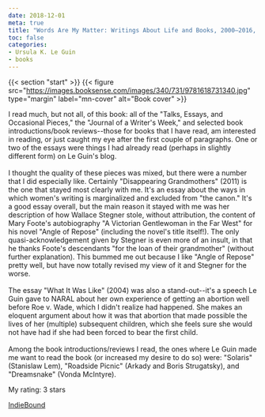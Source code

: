 ```yaml
---
date: 2018-12-01
meta: true
title: "Words Are My Matter: Writings About Life and Books, 2000–2016, with A Journal of a Writer's Week"
toc: false
categories:
- Ursula K. Le Guin
- books
---
```


{{< section "start" >}}
{{< figure src="https://images.booksense.com/images/340/731/9781618731340.jpg" type="margin" label="mn-cover" alt="Book cover" >}}

I read much, but not all, of this book: all of the "Talks, Essays, and Occasional Pieces," the "Journal of a Writer's Week," and selected book introductions/book reviews--those for books that I have read, am interested in reading, or just caught my eye after the first couple of paragraphs. One or two of the essays were things I had already read (perhaps in slightly different form) on Le Guin's blog.<br /><br />I thought the quality of these pieces was mixed, but there were a number that I did especially like. Certainly "Disappearing Grandmothers" (2011) is the one that stayed most clearly with me. It's an essay about the ways in which women's writing is marginalized and excluded from "the canon." It's a good essay overall, but the main reason it stayed with me was her description of how Wallace Stegner stole, without attribution, the content of Mary Foote's autobiography "A Victorian Gentlewoman in the Far West" for his novel "Angle of Repose" (including the novel's title itself!). The only quasi-acknowledgement given by Stegner is even more of an insult, in that he thanks Foote's descendants "for the loan of their grandmother" (without further explanation). This bummed me out because I like "Angle of Repose" pretty well, but have now totally revised my view of it and Stegner for the worse.<br /><br />The essay "What It Was Like" (2004) was also a stand-out--it's a speech Le Guin gave to NARAL about her own experience of getting an abortion well before Roe v. Wade, which I didn't realize had happened. She makes an eloquent argument about how it was that abortion that made possible the lives of her (multiple) subsequent children, which she feels sure she would not have had if she had been forced to bear the first child. <br /><br />Among the book introductions/reviews I read, the ones where Le Guin made me want to read the book (or increased my desire to do so) were: "Solaris" (Stanislaw Lem), "Roadside Picnic" (Arkady and Boris Strugatsky), and "Dreamsnake" (Vonda McIntyre).

My rating: 3 stars  

[IndieBound](https://www.indiebound.org/book/9781618731340)
